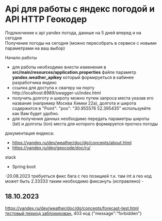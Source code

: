 <h1><b>Api для работы с яндекс погодой и API HTTP Геокодер</b></h1>
Подлкючение к api yandex погода, данные на 5 дней вперед и на сегодня<br>
Получение погоды на сегодня (можно пересобрать в сервисе с новыми параметрами на ваш выбор)

Начало работы
- для работы необходимо внести изменения в <b>src/main/resources/application.properties</b> файле параметр <b>yandex.weather_apikey</b> который формируеться в кабинее разработчика яндекс
- ссылка для доступа к свагеру на порту http://localhost:8989/swagger-ui/index.html
- получить долготу и широту можно путем запроса места указав его название (например Москва Химки 22а), долгота и широта содержится в "Point":
  "pos": "30.955576 52.395435" используейте как Вам будет удобно.
- для получения данных необходимо передать параметры широты (lat) и долготы (lon) места для которого формируется прогноз погоды

документация яндекса:<br>
* https://yandex.ru/dev/weather/doc/dg/concepts/about.html <br>
* https://yandex.ru/dev/geocode/doc/ru/

stack
- Spring boot

-20.08.2023 требуеться фикс бага с гео позицией т.к. там int а гео код может быть 2.33333 таким необходимо фиксануть (исправлено)
-<h2>18.10.2023</h2> https://yandex.ru/dev/weather/doc/dg/concepts/forecast-test.html <u>тестовый период заблокирован.</u> 403 код {"message":"forbidden"}
